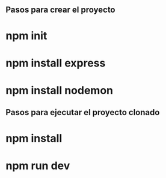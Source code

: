## Pasos para crear el proyecto
# npm init
# npm install express
# npm install nodemon

## Pasos para ejecutar el proyecto clonado
# npm install
# npm run dev
